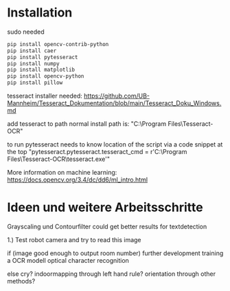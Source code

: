 # Installation

sudo needed
``` bash
pip install opencv-contrib-python
pip install caer
pip install pytesseract
pip install numpy
pip install matplotlib
pip install opencv-python
pip install pillow
```

tesseract installer needed: 
https://github.com/UB-Mannheim/Tesseract_Dokumentation/blob/main/Tesseract_Doku_Windows.md

add tesseract to path
normal install path is: 
"C:\Program Files\Tesseract-OCR"

to run pytesseract needs to know location of the script via a code snippet at the top
"pytesseract.pytesseract.tesseract_cmd = r'C:\Program Files\Tesseract-OCR\tesseract.exe'"

More information on machine learning: 
https://docs.opencv.org/3.4/dc/dd6/ml_intro.html

# Ideen und weitere Arbeitsschritte

Grayscaling und Contourfilter could get better results for textdetection

1.) Test robot camera and try to read this image

if (image good enough to output room number)
    further development
    training a OCR modell optical character recognition
    
else
    cry?
    indoormapping through left hand rule?
    orientation through other methods?
    

